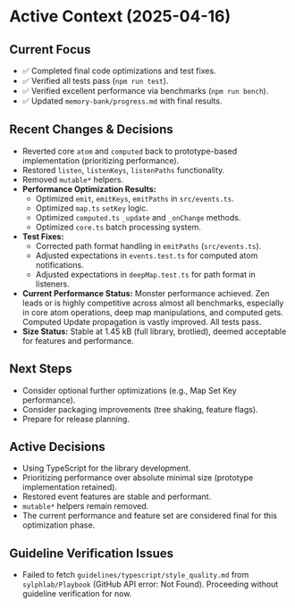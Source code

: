 # Active Context (2025-04-16)

## Current Focus
- ✅ Completed final code optimizations and test fixes.
- ✅ Verified all tests pass (`npm run test`).
- ✅ Verified excellent performance via benchmarks (`npm run bench`).
- ✅ Updated `memory-bank/progress.md` with final results.

## Recent Changes & Decisions
- Reverted core `atom` and `computed` back to prototype-based implementation (prioritizing performance).
- Restored `listen`, `listenKeys`, `listenPaths` functionality.
- Removed `mutable*` helpers.
- **Performance Optimization Results:**
    - Optimized `emit`, `emitKeys`, `emitPaths` in `src/events.ts`.
    - Optimized `map.ts` `setKey` logic.
    - Optimized `computed.ts` `_update` and `_onChange` methods.
    - Optimized `core.ts` batch processing system.
- **Test Fixes:**
    - Corrected path format handling in `emitPaths` (`src/events.ts`).
    - Adjusted expectations in `events.test.ts` for computed atom notifications.
    - Adjusted expectations in `deepMap.test.ts` for path format in listeners.
- **Current Performance Status:** Monster performance achieved. Zen leads or is highly competitive across almost all benchmarks, especially in core atom operations, deep map manipulations, and computed gets. Computed Update propagation is vastly improved. All tests pass.
- **Size Status:** Stable at 1.45 kB (full library, brotlied), deemed acceptable for features and performance.

## Next Steps
- Consider optional further optimizations (e.g., Map Set Key performance).
- Consider packaging improvements (tree shaking, feature flags).
- Prepare for release planning.

## Active Decisions
- Using TypeScript for the library development.
- Prioritizing performance over absolute minimal size (prototype implementation retained).
- Restored event features are stable and performant.
- `mutable*` helpers remain removed.
- The current performance and feature set are considered final for this optimization phase.

## Guideline Verification Issues
- Failed to fetch `guidelines/typescript/style_quality.md` from `sylphlab/Playbook` (GitHub API error: Not Found). Proceeding without guideline verification for now.
